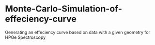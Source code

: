 # Monte-Carlo-Simulation-of-effeciency-curve
Generating an effeciency curve based on data with a given geometry for HPGe Spectroscopy
